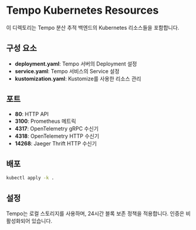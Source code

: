 # Tempo Kubernetes Resources

이 디렉토리는 Tempo 분산 추적 백엔드의 Kubernetes 리소스들을 포함합니다.

## 구성 요소

- **deployment.yaml**: Tempo 서버의 Deployment 설정
- **service.yaml**: Tempo 서비스의 Service 설정
- **kustomization.yaml**: Kustomize를 사용한 리소스 관리

## 포트

- **80**: HTTP API
- **3100**: Prometheus 메트릭
- **4317**: OpenTelemetry gRPC 수신기
- **4318**: OpenTelemetry HTTP 수신기
- **14268**: Jaeger Thrift HTTP 수신기

## 배포

```bash
kubectl apply -k .
```

## 설정

Tempo는 로컬 스토리지를 사용하며, 24시간 블록 보존 정책을 적용합니다.
인증은 비활성화되어 있습니다.
